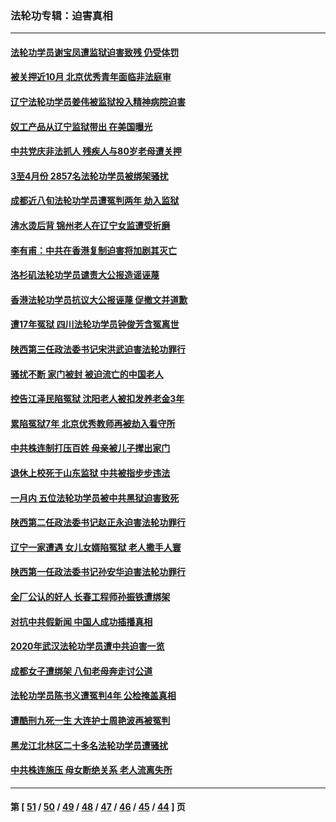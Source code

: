 ### 法轮功专辑：迫害真相
---
#### [法轮功学员谢宝凤遭监狱迫害致残 仍受体罚](../../pages/nf4379/n12931361.md?05100430) 
#### [被关押近10月 北京优秀青年面临非法庭审](../../pages/nf4379/n12930842.md?05100430) 
#### [辽宁法轮功学员姜伟被监狱投入精神病院迫害](../../pages/nf4379/n12930669.md?05100430) 
#### [奴工产品从辽宁监狱带出 在美国曝光](../../pages/nf4379/n12929527.md?05100430) 
#### [中共党庆非法抓人 残疾人与80岁老母遭关押](../../pages/nf4379/n12928957.md?05100430) 
#### [3至4月份 2857名法轮功学员被绑架骚扰](../../pages/nf4379/n12925967.md?05100430) 
#### [成都近八旬法轮功学员遭冤判两年 劫入监狱](../../pages/nf4379/n12924228.md?05100430) 
#### [沸水烫后背 锦州老人在辽宁女监遭受折磨](../../pages/nf4379/n12923633.md?05100430) 
#### [李有甫：中共在香港复制迫害将加剧其灭亡](../../pages/nf4379/n12924783.md?05100430) 
#### [洛杉矶法轮功学员谴责大公报造谣诬蔑](../../pages/nf4379/n12922231.md?05100430) 
#### [香港法轮功学员抗议大公报诬蔑 促撤文并道歉](../../pages/nf4379/n12921971.md?05100430) 
#### [遭17年冤狱 四川法轮功学员钟俊芳含冤离世](../../pages/nf4379/n12921162.md?05100430) 
#### [陕西第三任政法委书记宋洪武迫害法轮功罪行](../../pages/nf4379/n12918302.md?05100430) 
#### [骚扰不断 家门被封 被迫流亡的中国老人](../../pages/nf4379/n12917860.md?05100430) 
#### [控告江泽民陷冤狱 沈阳老人被扣发养老金3年](../../pages/nf4379/n12916576.md?05100430) 
#### [累陷冤狱7年 北京优秀教师再被劫入看守所](../../pages/nf4379/n12916149.md?05100430) 
#### [中共株连制打压百姓 母亲被儿子撵出家门](../../pages/nf4379/n12913564.md?05100430) 
#### [退休上校死于山东监狱 中共被指步步违法](../../pages/nf4379/n12914624.md?05100430) 
#### [一月内 五位法轮功学员被中共黑狱迫害致死](../../pages/nf4379/n12914535.md?05100430) 
#### [陕西第二任政法委书记赵正永迫害法轮功罪行](../../pages/nf4379/n12911564.md?05100430) 
#### [辽宁一家遭遇 女儿女婿陷冤狱 老人撒手人寰](../../pages/nf4379/n12911090.md?05100430) 
#### [陕西第一任政法委书记孙安华迫害法轮功罪行](../../pages/nf4379/n12906024.md?05100430) 
#### [全厂公认的好人 长春工程师孙振铁遭绑架](../../pages/nf4379/n12909116.md?05100430) 
#### [对抗中共假新闻 中国人成功插播真相](../../pages/nf4379/n12910618.md?05100430) 
#### [2020年武汉法轮功学员遭中共迫害一览](../../pages/nf4379/n12908872.md?05100430) 
#### [成都女子遭绑架 八旬老母奔走讨公道](../../pages/nf4379/n12906589.md?05100430) 
#### [法轮功学员陈书义遭冤判4年 公检掩盖真相](../../pages/nf4379/n12895161.md?05100430) 
#### [遭酷刑九死一生 大连护士周艳波再被冤判](../../pages/nf4379/n12904002.md?05100430) 
#### [黑龙江北林区二十多名法轮功学员遭骚扰](../../pages/nf4379/n12901003.md?05100430) 
#### [中共株连施压 母女断绝关系 老人流离失所](../../pages/nf4379/n12903745.md?05100430) 

---
#### 第 [ [51](./51.md?05100430) / [50](./50.md?05100430) / [49](./49.md?05100430) / [48](./48.md?05100430) / [47](./47.md?05100430) / [46](./46.md?05100430) / [45](./45.md?05100430) / [44](./44.md?05100430) ] 页

